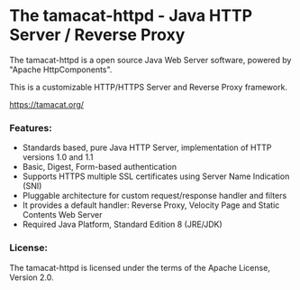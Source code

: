 # The tamacat-httpd - Java HTTP Server / Reverse Proxy
The tamacat-httpd is a open source Java Web Server software, powered by "Apache HttpComponents".

This is a customizable HTTP/HTTPS Server and Reverse Proxy framework.

<a href="https://tamacat.org/">https://tamacat.org/</a>

### Features:
- Standards based, pure Java HTTP Server, implementation of HTTP versions 1.0 and 1.1
- Basic, Digest, Form-based authentication
- Supports HTTPS multiple SSL certificates using Server Name Indication (SNI)
- Pluggable architecture for custom request/response handler and filters
- It provides a default handler: Reverse Proxy, Velocity Page and Static Contents Web Server
- Required Java Platform, Standard Edition 8 (JRE/JDK)

### License:
The tamacat-httpd is licensed under the terms of the Apache License, Version 2.0.
